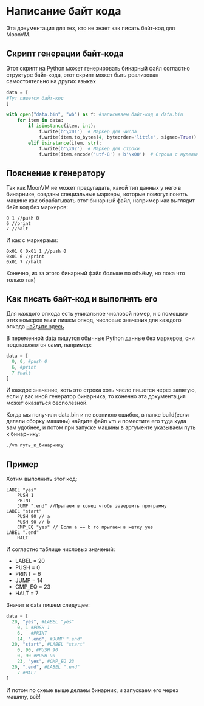 # Написание байт кода

Эта документация для тех, кто не знает как писать байт-код для MoonVM.

## Скрипт генерации байт-кода

Этот скрипт на Python может генерировать бинарный файл согластно структуре байт-кода, этот скрипт может быть реализован самостоятельно на других языках

```python
data = [
#Тут пишется байт-код
]

with open("data.bin", "wb") as f: #записываем байт-код в data.bin
    for item in data:
        if isinstance(item, int):
            f.write(b'\x01')  # Маркер для числа
            f.write(item.to_bytes(4, byteorder='little', signed=True))
        elif isinstance(item, str):
            f.write(b'\x02')  # Маркер для строки
            f.write(item.encode('utf-8') + b'\x00')  # Строка с нулевым байтом
```

## Пояснение к генератору

Так как MoonVM не может предугадать, какой тип данных у него в бинарнике, созданы специальные маркеры, которые помогут понять машине как обрабатывать этот бинарный файл, например как выглядит байт код без маркеров:

```bytecode
0 1 //push 0
6 //print
7 //halt
```

И как с маркерами:

```bytecode
0x01 0 0x01 1 //push 0
0x01 6 //print
0x01 7 //halt
```

Конечно, из за этого бинарный файл больше по объёму, но пока что только так)

## Как писать байт-код и выполнять его

Для каждого опкода есть уникальное числовой номер, и с помощью этих номеров мы и пишем опкод, числовые значения для каждого опкода [найдите здесь](docs/bytecode.md)

В переменной data пишутся обычные Python данные без маркеров, они подставляются сами, например:
```python
data = [
  0, 0, #push 0
  6, #print 
  7 #halt 
]
```
И каждое значение, хоть это строка хоть число пишется через запятую, если у вас иной генератор бинарника, то конечно эта документация может оказаться бесполезной.

Когда мы получили data.bin и не возникло ошибок, в папке build(если делали сборку машины) найдите файл vm и поместите его туда куда вам удобнее, и потом при запуске машины в аргументе указываем путь к бинарнику:

```bash 
./vm путь_к_бинарнику
```

## Пример

Хотим выполнить этот код:

```
LABEL "yes"
	PUSH 1
	PRINT
	JUMP ".end" //Прыгаем в конец чтобы завершить программу
LABEL "start"
	PUSH 90 // a
	PUSH 90 // b
	CMP_EQ "yes" // Если a == b то прыгаем в метку yes 
LABEL ".end"
	HALT
```

И согластно таблице числовых значений:

- LABEL = 20
- PUSH  = 0
- PRINT = 6
- JUMP  = 14
- CMP_EQ = 23
- HALT = 7

Значит в data пишем следущее:

```python
data = [
  20, "yes", #LABEL "yes"
    0, 1 #PUSH 1
    6,   #PRINT 
    14, ".end", #JUMP ".end"
  20, "start", #LABEL "start"
    0, 90, #PUSH 90
    0, 90 #PUSH 90
    23, "yes", #CMP_EQ 23
  20, ".end", #LABEL ".end"
    7 #HALT
]
```

И потом по схеме выше делаем бинарник, и запускаем его через машину, всё!


